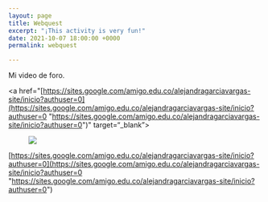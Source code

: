 ```yaml
---
layout: page
title: Webquest
excerpt: "¡This activity is very fun!"
date: 2021-10-07 18:00:00 +0000
permalink: webquest

---
```

Mi video de foro.

<a href="[https://sites.google.com/amigo.edu.co/alejandragarciavargas-site/inicio?authuser=0](https://sites.google.com/amigo.edu.co/alejandragarciavargas-site/inicio?authuser=0 "https://sites.google.com/amigo.edu.co/alejandragarciavargas-site/inicio?authuser=0")" target=“_blank”><figure class="full-width-image"><img src="https://englishwithalejandra.github.io/uploads/webquest-image.jpg"></figure></a>

[https://sites.google.com/amigo.edu.co/alejandragarciavargas-site/inicio?authuser=0](https://sites.google.com/amigo.edu.co/alejandragarciavargas-site/inicio?authuser=0 "https://sites.google.com/amigo.edu.co/alejandragarciavargas-site/inicio?authuser=0")
